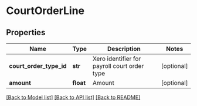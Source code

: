 # CourtOrderLine

## Properties
Name | Type | Description | Notes
------------ | ------------- | ------------- | -------------
**court_order_type_id** | **str** | Xero identifier for payroll court order type | [optional] 
**amount** | **float** | Amount | [optional] 

[[Back to Model list]](../README.md#documentation-for-models) [[Back to API list]](../README.md#documentation-for-api-endpoints) [[Back to README]](../README.md)


